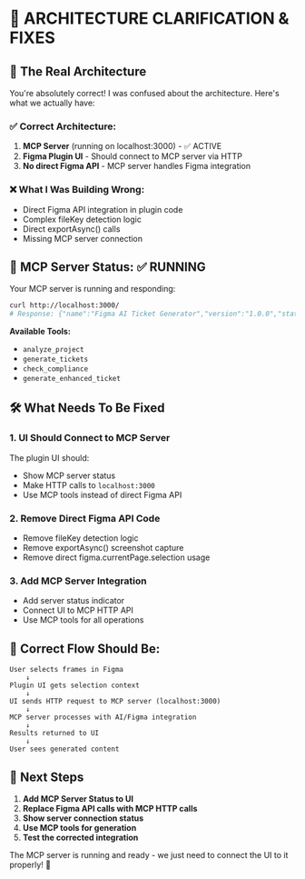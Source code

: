# 🔧 ARCHITECTURE CLARIFICATION & FIXES

## 🎯 **The Real Architecture**

You're absolutely correct! I was confused about the architecture. Here's what we actually have:

### ✅ **Correct Architecture:**
1. **MCP Server** (running on localhost:3000) - ✅ ACTIVE
2. **Figma Plugin UI** - Should connect to MCP server via HTTP
3. **No direct Figma API** - MCP server handles Figma integration

### ❌ **What I Was Building Wrong:**
- Direct Figma API integration in plugin code
- Complex fileKey detection logic  
- Direct exportAsync() calls
- Missing MCP server connection

## 🚀 **MCP Server Status: ✅ RUNNING**

Your MCP server is running and responding:
```bash
curl http://localhost:3000/
# Response: {"name":"Figma AI Ticket Generator","version":"1.0.0","status":"running"...}
```

**Available Tools:**
- `analyze_project`
- `generate_tickets` 
- `check_compliance`
- `generate_enhanced_ticket`

## 🛠️ **What Needs To Be Fixed**

### 1. **UI Should Connect to MCP Server**
The plugin UI should:
- Show MCP server status
- Make HTTP calls to `localhost:3000`
- Use MCP tools instead of direct Figma API

### 2. **Remove Direct Figma API Code**
- Remove fileKey detection logic
- Remove exportAsync() screenshot capture
- Remove direct figma.currentPage.selection usage

### 3. **Add MCP Server Integration**
- Add server status indicator
- Connect UI to MCP HTTP API
- Use MCP tools for all operations

## 🎯 **Correct Flow Should Be:**

```
User selects frames in Figma 
    ↓
Plugin UI gets selection context
    ↓  
UI sends HTTP request to MCP server (localhost:3000)
    ↓
MCP server processes with AI/Figma integration
    ↓
Results returned to UI
    ↓
User sees generated content
```

## 🔨 **Next Steps**

1. **Add MCP Server Status to UI**
2. **Replace Figma API calls with MCP HTTP calls**  
3. **Show server connection status**
4. **Use MCP tools for generation**
5. **Test the corrected integration**

The MCP server is running and ready - we just need to connect the UI to it properly! 🎉